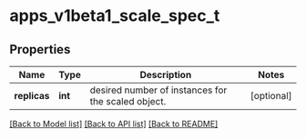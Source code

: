 # apps_v1beta1_scale_spec_t

## Properties
Name | Type | Description | Notes
------------ | ------------- | ------------- | -------------
**replicas** | **int** | desired number of instances for the scaled object. | [optional] 

[[Back to Model list]](../README.md#documentation-for-models) [[Back to API list]](../README.md#documentation-for-api-endpoints) [[Back to README]](../README.md)


